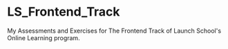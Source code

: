 # LS_Frontend_Track

My Assessments and Exercises for The Frontend Track of Launch School's Online Learning program. 
